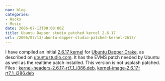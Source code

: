 ```yaml
---
nav: blog
categories:
- Hacks
- Music
date: 2006-07-13T00:00:00Z
title: Ubuntu Dapper studio patched kernel 2.6.17
url: /2006/07/13/ubuntu-dapper-studio-patched-kernel-2617/
---
```


I have compiled an initial [2.6.17 kernel][1] for [Ubuntu Dapper Drake][2], as described on [ubuntustudio.com][3]. It has the EVMS patch needed by Ubuntu as well as the realtime patch installed. This version is not usplash patched. Files : [kernel-headers-2.6.17-rt7\_1\_i386.deb][4], [kernel-image-2.6.17-rt7\_1\_i386.deb][5]

 [1]: http://www.kernel.org/
 [2]: http://www.ubuntu.com/
 [3]: http://ubuntustudio.com/wiki/index.php/Dapper:Studio_Preparation
 [4]: http://jbuchbinder.com.nyud.net:8090/files/kernel-headers-2.6.17-rt7_1_i386.deb
 [5]: http://jbuchbinder.com.nyud.net:8090/files/kernel-image-2.6.17-rt7_1_i386.deb

